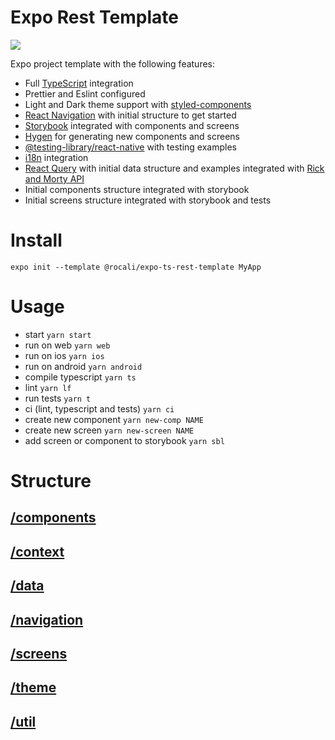 # Expo Rest Template

<img src="./demo.gif" />

Expo project template with the following features:

- Full [TypeScript](https://docs.expo.dev/guides/typescript/) integration
- Prettier and Eslint configured
- Light and Dark theme support with [styled-components](https://styled-components.com/docs/basics#react-native)
- [React Navigation](https://reactnavigation.org/docs/getting-started/) with initial structure to get started
- [Storybook](https://storybook.js.org/tutorials/intro-to-storybook/react-native/en/get-started/) integrated with components and screens
- [Hygen](https://www.hygen.io/docs/quick-start) for generating new components and screens
- [@testing-library/react-native](https://testing-library.com/docs/react-native-testing-library/intro/) with testing examples
- [i18n](https://docs.expo.dev/versions/latest/sdk/localization/) integration
- [React Query](https://react-query-v2.tanstack.com/) with initial data structure and examples integrated with [Rick and Morty API](https://rickandmortyapi.com/)
- Initial components structure integrated with storybook
- Initial screens structure integrated with storybook and tests

# Install

```
expo init --template @rocali/expo-ts-rest-template MyApp
```

# Usage

- start `yarn start`
- run on web `yarn web`
- run on ios `yarn ios`
- run on android `yarn android`
- compile typescript `yarn ts`
- lint `yarn lf`
- run tests `yarn t`
- ci (lint, typescript and tests) `yarn ci`
- create new component `yarn new-comp NAME`
- create new screen `yarn new-screen NAME`
- add screen or component to storybook `yarn sbl`

# Structure

## [/components](https://github.com/lucasrocali/expo-ts-rest-template/tree/main/src/components)

## [/context](https://github.com/lucasrocali/expo-ts-rest-template/tree/main/src/context)

## [/data](https://github.com/lucasrocali/expo-ts-rest-template/tree/main/src/data)

## [/navigation](https://github.com/lucasrocali/expo-ts-rest-template/tree/main/src/navigation)

## [/screens](https://github.com/lucasrocali/expo-ts-rest-template/tree/main/src/screens)

## [/theme](https://github.com/lucasrocali/expo-ts-rest-template/tree/main/src/theme)

## [/util](https://github.com/lucasrocali/expo-ts-rest-template/tree/main/src/util)
